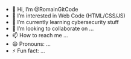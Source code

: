 - 👋 Hi, I’m @RomainGitCode
- 👀 I’m interested in Web Code (HTML/CSS/JS)
- 🌱 I’m currently learning cybersecurity stuff
- 💞️ I’m looking to collaborate on ...
- 📫 How to reach me ...
- 😄 Pronouns: ...
- ⚡ Fun fact: ...

<!---
RomainGitCode/RomainGitCode is a ✨ special ✨ repository because its `README.md` (this file) appears on your GitHub profile.
You can click the Preview link to take a look at your changes.
--->
